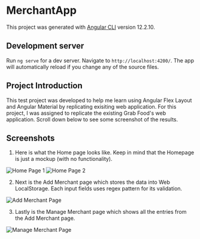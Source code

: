 # MerchantApp

This project was generated with [Angular CLI](https://github.com/angular/angular-cli) version 12.2.10.

## Development server

Run `ng serve` for a dev server. Navigate to `http://localhost:4200/`. The app will automatically reload if you change any of the source files.

## Project Introduction

This test project was developed to help me learn using Angular Flex Layout and Angular Material by replicating exisiting web application. For this project, I was assigned to replicate the existing Grab Food's web application. Scroll down below to see some screenshot of the results.

## Screenshots

1. Here is what the Home page looks like. Keep in mind that the Homepage is just a mockup (with no functionality).

![Home Page 1](https://i.imgur.com/wUT8O4E.png "Home Page 1")
![Home Page 2](https://imgur.com/SfO9zDp.png "Home Page 2")

2. Next is the Add Merchant page which stores the data into Web LocalStorage. Each input fields uses regex pattern for its validation.

![Add Merchant Page](https://imgur.com/G61jLJR.png "Add Merchant Page")

3. Lastly is the Manage Merchant page which shows all the entries from the Add Merchant page.

![Manage Merchant Page](https://imgur.com/6YTsolL.png "Manage Merchant Page")
